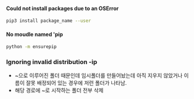 #### Could not install packages due to an OSError

```bash
pip3 install package_name --user
```  

#### No moudle named 'pip

```bash
python -m ensurepip
```

### Ignoring invalid distribution -ip

*  ~으로 이루어진 폴더 때문인데 임시폴더를 만들어놨는데 아직 지우지 않았거나 이름이 잘못 배정되어 있는 경우에 저런 폴더가 나타남.
* 해당 경로에 ~로 시작하는 폴더 전부 삭제